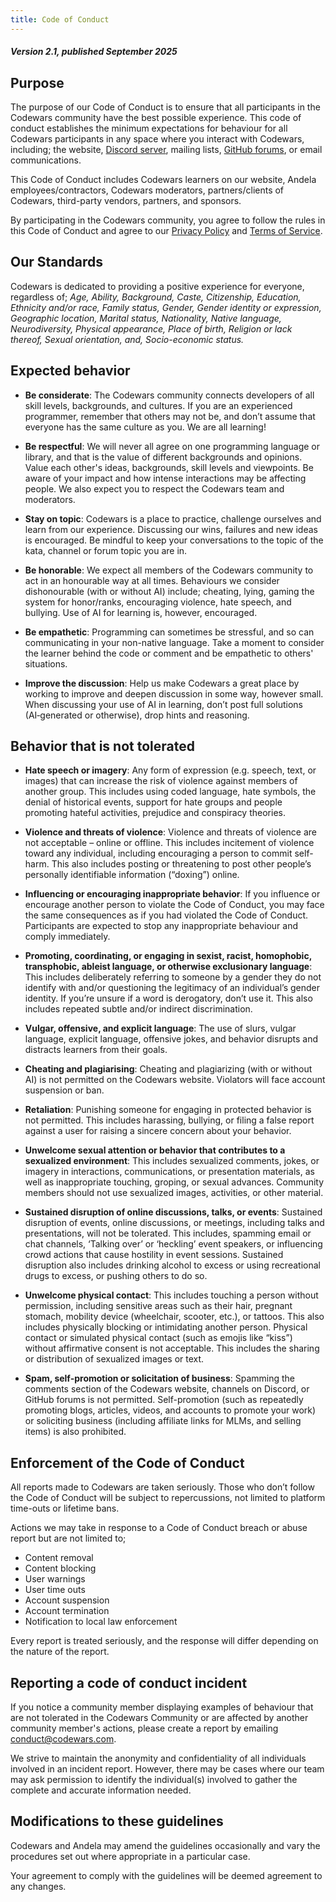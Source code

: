 ```yaml
---
title: Code of Conduct
---
```


##### Version 2.1, published September 2025

## Purpose
The purpose of our Code of Conduct is to ensure that all participants in the Codewars community have the best possible experience. This code of conduct establishes the minimum expectations for behaviour for all Codewars participants in any space where you interact with Codewars, including; the website, [Discord server](https://discord.gg/7U9t33jrgG), mailing lists, [GitHub forums](https://github.com/codewars/codewars.com/discussions), or email communications. 

This Code of Conduct includes Codewars learners on our website, Andela employees/contractors, Codewars moderators, partners/clients of Codewars, third-party vendors, partners, and sponsors.

By participating in the Codewars community, you agree to follow the rules in this Code of Conduct and agree to our [Privacy Policy](https://www.codewars.com/about/privacy) and [Terms of Service](https://www.codewars.com/about/terms-of-service). 

## Our Standards 
Codewars is dedicated to providing a positive experience for everyone, regardless of; _Age, Ability, Background, Caste, Citizenship, Education, Ethnicity and/or race, Family status, Gender, Gender identity or expression, Geographic location, Marital status, Nationality, Native language, Neurodiversity, Physical appearance, Place of birth, Religion or lack thereof, Sexual orientation, and, Socio-economic status._

## Expected behavior 

- **Be considerate**:
The Codewars community connects developers of all skill levels, backgrounds, and cultures. If you are an experienced programmer, remember that others may not be, and don’t assume that everyone has the same culture as you. We are all learning! 

- **Be respectful**:
We will never all agree on one programming language or library, and that is the value of different backgrounds and opinions. Value each other's ideas, backgrounds, skill levels and viewpoints. Be aware of your impact and how intense interactions may be affecting people. We also expect you to respect the Codewars team and moderators.

- **Stay on topic**:
Codewars is a place to practice, challenge ourselves and learn from our experience. Discussing our wins, failures and new ideas is encouraged. Be mindful to keep your conversations to the topic of the kata, channel or forum topic you are in.

- **Be honorable**:
We expect all members of the Codewars community to act in an honourable way at all times. Behaviours we consider dishonourable (with or without AI) include; cheating, lying, gaming the system for honor/ranks, encouraging violence, hate speech, and bullying. Use of AI for learning is, however, encouraged. 


- **Be empathetic**:
Programming can sometimes be stressful, and so can communicating in your non-native language. Take a moment to consider the learner behind the code or comment and be empathetic to others' situations.

- **Improve the discussion**:
Help us make Codewars a great place by working to improve and deepen discussion in some way, however small. When discussing your use of AI in learning, don’t post full solutions (AI‑generated or otherwise), drop hints and reasoning.


## Behavior that is not tolerated 

- **Hate speech or imagery**:
Any form of expression (e.g. speech, text, or images) that can increase the risk of violence against members of another group. This includes using coded language, hate symbols, the denial of historical events, support for hate groups and people promoting hateful activities, prejudice and conspiracy theories.


- **Violence and threats of violence**:
Violence and threats of violence are not acceptable – online or offline. This includes incitement of violence toward any individual, including encouraging a person to commit self-harm. This also includes posting or threatening to post other people’s personally identifiable information (“doxing”) online. 


- **Influencing or encouraging inappropriate behavior**:
If you influence or encourage another person to violate the Code of Conduct, you may face the same consequences as if you had violated the Code of Conduct. Participants are expected to stop any inappropriate behaviour and comply immediately.


- **Promoting, coordinating, or engaging in sexist, racist, homophobic, transphobic, ableist language, or otherwise exclusionary language**:
This includes deliberately referring to someone by a gender they do not identify with and/or questioning the legitimacy of an individual’s gender identity. If you’re unsure if a word is derogatory, don’t use it. This also includes repeated subtle and/or indirect discrimination.


- **Vulgar, offensive, and explicit language**:
The use of slurs, vulgar language, explicit language, offensive jokes, and behavior disrupts and distracts learners from their goals. 


- **Cheating and plagiarising**:
Cheating and plagiarizing (with or without AI) is not permitted on the Codewars website. Violators will face account suspension or ban.


- **Retaliation**:
Punishing someone for engaging in protected behavior is not permitted. This includes harassing, bullying, or filing a false report against a user for raising a sincere concern about your behavior.


- **Unwelcome sexual attention or behavior that contributes to a sexualized environment**:
This includes sexualized comments, jokes, or imagery in interactions, communications, or presentation materials, as well as inappropriate touching, groping, or sexual advances. Community members should not use sexualized images, activities, or other material. 


- **Sustained disruption of online discussions, talks, or events**:
Sustained disruption of events, online discussions, or meetings, including talks and presentations, will not be tolerated. This includes, spamming email or chat channels, ‘Talking over’ or ‘heckling’ event speakers, or influencing crowd actions that cause hostility in event sessions. Sustained disruption also includes drinking alcohol to excess or using recreational drugs to excess, or pushing others to do so.


- **Unwelcome physical contact**:
This includes touching a person without permission, including sensitive areas such as their hair, pregnant stomach, mobility device (wheelchair, scooter, etc.), or tattoos. This also includes physically blocking or intimidating another person. Physical contact or simulated physical contact (such as emojis like “kiss”) without affirmative consent is not acceptable. This includes the sharing or distribution of sexualized images or text.


- **Spam, self-promotion or solicitation of business**: 
Spamming the comments section of the Codewars website, channels on Discord, or GitHub forums is not permitted. Self-promotion (such as repeatedly promoting blogs, articles, videos, and accounts to promote your work) or soliciting business (including affiliate links for MLMs, and selling items) is also prohibited.



## Enforcement of the Code of Conduct
All reports made to Codewars are taken seriously. Those who don’t follow the Code of Conduct will be subject to repercussions, not limited to platform time-outs or lifetime bans.

Actions we may take in response to a Code of Conduct breach or abuse report but are not limited to; 

* Content removal
* Content blocking
* User warnings
* User time outs
* Account suspension 
* Account termination
* Notification to local law enforcement

Every report is treated seriously, and the response will differ depending on the nature of the report.

## Reporting a code of conduct incident 
If you notice a community member displaying examples of behaviour that are not tolerated in the Codewars Community or are affected by another community member's actions, please create a report by emailing conduct@codewars.com. 

We strive to maintain the anonymity and confidentiality of all individuals involved in an incident report. However, there may be cases where our team may ask permission to identify the individual(s) involved to gather the complete and accurate information needed. 

## Modifications to these guidelines 
Codewars and Andela may amend the guidelines occasionally and vary the procedures set out where appropriate in a particular case.

Your agreement to comply with the guidelines will be deemed agreement to any changes. 
